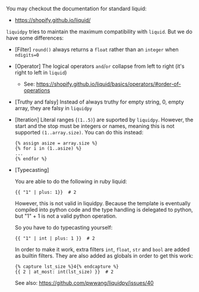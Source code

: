 
You may checkout the documentation for standard liquid:
- https://shopify.github.io/liquid/

`liquidpy` tries to maintain the maximum compatibility with `liquid`. But we do have some differences:

- [Filter] `round()` always returns a `float` rather than an `integer` when `ndigits=0`
- [Operator] The logical operators `and`/`or` collapse from left to right (it's right to left in `liquid`)
    - See: https://shopify.github.io/liquid/basics/operators/#order-of-operations
- [Truthy and falsy] Instead of always truthy for empty string, 0, empty array, they are falsy in `liquidpy`
- [Iteration] Literal ranges (`(1..5)`) are suported by `liquidpy`. However, the start and the stop must be integers or names, meaning this is not supported `(1..array.size)`. You can do this instead:

    ```liquid
    {% assign asize = array.size %}
    {% for i in (1..asize) %}
    ...
    {% endfor %}
    ```
- [Typecasting]

    You are able to do the following in ruby liquid:
    ```liquid
    {{ "1" | plus: 1}}  # 2
    ```
    However, this is not valid in liquidpy. Because the template is eventually compiled into python code and the type handling is delegated to python, but "1" + 1 is not a valid python operation.

    So you have to do typecasting yourself:
    ```liquid
    {{ "1" | int | plus: 1 }}  # 2
    ```

    In order to make it work, extra filters `int`, `float`, `str` and `bool` are added as builtin filters. They are also added as globals in order to get this work:
    ```liquid
    {% capture lst_size %}4{% endcapture %}
    {{ 2 | at_most: int(lst_size) }}  # 2
    ```

    See also: https://github.com/pwwang/liquidpy/issues/40
